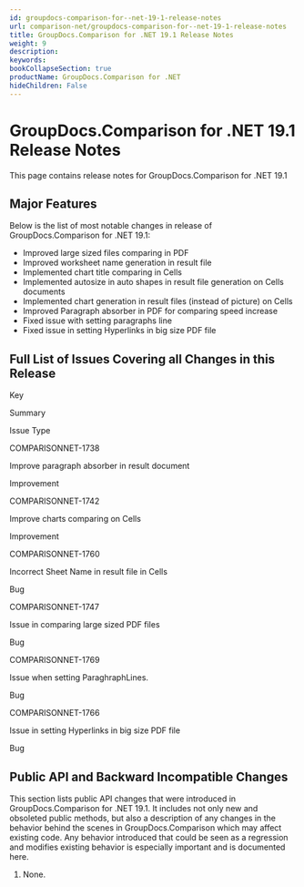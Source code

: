 ```yaml
---
id: groupdocs-comparison-for--net-19-1-release-notes
url: comparison-net/groupdocs-comparison-for--net-19-1-release-notes
title: GroupDocs.Comparison for .NET 19.1 Release Notes
weight: 9
description: 
keywords: 
bookCollapseSection: true
productName: GroupDocs.Comparison for .NET
hideChildren: False
---
```


# GroupDocs.Comparison for .NET 19.1 Release Notes


This page contains release notes for GroupDocs.Comparison for .NET 19.1

## Major Features

Below is the list of most notable changes in release of GroupDocs.Comparison for .NET 19.1:

*   Improved large sized files comparing in PDF
*   Improved worksheet name generation in result file
*   Implemented chart title comparing in Cells
*   Implemented autosize in auto shapes in result file generation on Cells documents
*   Implemented chart generation in result files (instead of picture) on Cells
*   Improved Paragraph absorber in PDF for comparing speed increase
*   Fixed issue with setting paragraphs line
*   Fixed issue in setting Hyperlinks in big size PDF file

## Full List of Issues Covering all Changes in this Release

Key

Summary

Issue Type

COMPARISONNET-1738

Improve paragraph absorber in result document

Improvement

COMPARISONNET-1742

Improve charts comparing on Cells

Improvement

COMPARISONNET-1760

Incorrect Sheet Name in result file in Cells

Bug

COMPARISONNET-1747

Issue in comparing large sized PDF files

Bug

COMPARISONNET-1769

Issue when setting ParaghraphLines.

Bug

COMPARISONNET-1766

Issue in setting Hyperlinks in big size PDF file

Bug

## Public API and Backward Incompatible Changes

This section lists public API changes that were introduced in GroupDocs.Comparison for .NET 19.1. It includes not only new and obsoleted public methods, but also a description of any changes in the behavior behind the scenes in GroupDocs.Comparison which may affect existing code. Any behavior introduced that could be seen as a regression and modifies existing behavior is especially important and is documented here.

1.  None.

